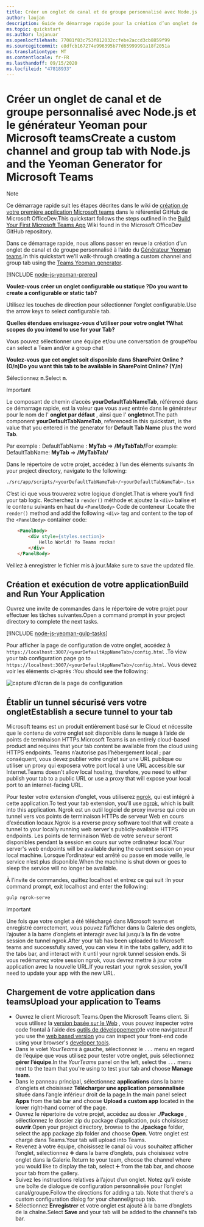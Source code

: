 ```yaml
---
title: Créer un onglet de canal et de groupe personnalisé avec Node.js et le générateur Yeoman pour Microsoft teams
author: laujan
description: Guide de démarrage rapide pour la création d’un onglet de canal et de groupe avec le générateur Yeoman pour Microsoft Teams.
ms.topic: quickstart
ms.author: lajanuar
ms.openlocfilehash: 77081f83c753f812032ccfebe2accd3cb8859f99
ms.sourcegitcommit: e8dfcb167274e996395b77d65999991a18f2051a
ms.translationtype: MT
ms.contentlocale: fr-FR
ms.lasthandoff: 09/15/2020
ms.locfileid: "47818933"
---
```

# <a name="create-a-custom-channel-and-group-tab-with-nodejs-and-the-yeoman-generator-for-microsoft-teams"></a><span data-ttu-id="db6fb-103">Créer un onglet de canal et de groupe personnalisé avec Node.js et le générateur Yeoman pour Microsoft teams</span><span class="sxs-lookup"><span data-stu-id="db6fb-103">Create a custom channel and group tab with Node.js and the Yeoman Generator for Microsoft Teams</span></span>

>[!NOTE]
><span data-ttu-id="db6fb-104">Ce démarrage rapide suit les étapes décrites dans le wiki de [création de votre première application Microsoft teams](https://github.com/OfficeDev/generator-teams/wiki/Build-Your-First-Microsoft-Teams-App) dans le référentiel GitHub de Microsoft OfficeDev.</span><span class="sxs-lookup"><span data-stu-id="db6fb-104">This quickstart follows the steps outlined in the [Build Your First Microsoft Teams App](https://github.com/OfficeDev/generator-teams/wiki/Build-Your-First-Microsoft-Teams-App) Wiki found in the Microsoft OfficeDev GitHub repository.</span></span>

<span data-ttu-id="db6fb-105">Dans ce démarrage rapide, nous allons passer en revue la création d’un onglet de canal et de groupe personnalisé à l’aide du [Générateur Yeoman teams](https://github.com/OfficeDev/generator-teams/).</span><span class="sxs-lookup"><span data-stu-id="db6fb-105">In this quickstart we'll walk-through creating a custom channel and group tab using the [Teams Yeoman generator](https://github.com/OfficeDev/generator-teams/).</span></span>

[!INCLUDE [node-js-yeoman-prereq](~/includes/tabs/node-js-yeoman-prereq.md)]

<span data-ttu-id="db6fb-106">**Voulez-vous créer un onglet configurable ou statique ?**</span><span class="sxs-lookup"><span data-stu-id="db6fb-106">**Do you want to create a configurable or static tab?**</span></span>

<span data-ttu-id="db6fb-107">Utilisez les touches de direction pour sélectionner l’onglet configurable.</span><span class="sxs-lookup"><span data-stu-id="db6fb-107">Use the arrow keys to select configurable tab.</span></span>

<span data-ttu-id="db6fb-108">**Quelles étendues envisagez-vous d’utiliser pour votre onglet ?**</span><span class="sxs-lookup"><span data-stu-id="db6fb-108">**What scopes do you intend to use for your Tab?**</span></span>

<span data-ttu-id="db6fb-109">Vous pouvez sélectionner une équipe et/ou une conversation de groupe</span><span class="sxs-lookup"><span data-stu-id="db6fb-109">You can select a Team and/or a group chat</span></span>

<span data-ttu-id="db6fb-110">**Voulez-vous que cet onglet soit disponible dans SharePoint Online ? (O/n)**</span><span class="sxs-lookup"><span data-stu-id="db6fb-110">**Do you want this tab to be available in SharePoint Online? (Y/n)**</span></span> 

<span data-ttu-id="db6fb-111">Sélectionnez **n**.</span><span class="sxs-lookup"><span data-stu-id="db6fb-111">Select **n**.</span></span>

>[!IMPORTANT]
><span data-ttu-id="db6fb-112">Le composant de chemin d’accès **yourDefaultTabNameTab**, référencé dans ce démarrage rapide, est la valeur que vous avez entrée dans le générateur pour le nom de l' **onglet par défaut** , ainsi que l' **onglet**mot.</span><span class="sxs-lookup"><span data-stu-id="db6fb-112">The path component **yourDefaultTabNameTab**, referenced in this quickstart, is the value that you entered in the generator for **Default Tab Name** plus the word **Tab**.</span></span>
>
><span data-ttu-id="db6fb-113">Par exemple : DefaultTabName : **MyTab**  =>  **/MyTabTab/**</span><span class="sxs-lookup"><span data-stu-id="db6fb-113">For example: DefaultTabName: **MyTab** => **/MyTabTab/**</span></span>

<span data-ttu-id="db6fb-114">Dans le répertoire de votre projet, accédez à l’un des éléments suivants :</span><span class="sxs-lookup"><span data-stu-id="db6fb-114">In your project directory, navigate to the following:</span></span>

```bash
./src/app/scripts/<yourDefaultTabNameTab>/<yourDefaultTabNameTab>.tsx
```

<span data-ttu-id="db6fb-115">C’est ici que vous trouverez votre logique d’onglet.</span><span class="sxs-lookup"><span data-stu-id="db6fb-115">That is where you'll find your tab logic.</span></span> <span data-ttu-id="db6fb-116">Recherchez la `render()` méthode et ajoutez la `<div>` balise et le contenu suivants en haut du `<PanelBody>` Code de conteneur :</span><span class="sxs-lookup"><span data-stu-id="db6fb-116">Locate the `render()` method and add the following `<div>` tag and content to the top of the `<PanelBody>` container code:</span></span>

```html
    <PanelBody>
        <div style={styles.section}>
            Hello World! Yo Teams rocks!
        </div>
    </PanelBody>
```

<span data-ttu-id="db6fb-117">Veillez à enregistrer le fichier mis à jour.</span><span class="sxs-lookup"><span data-stu-id="db6fb-117">Make sure to save the updated file.</span></span>

## <a name="build-and-run-your-application"></a><span data-ttu-id="db6fb-118">Création et exécution de votre application</span><span class="sxs-lookup"><span data-stu-id="db6fb-118">Build and Run Your Application</span></span>

<span data-ttu-id="db6fb-119">Ouvrez une invite de commandes dans le répertoire de votre projet pour effectuer les tâches suivantes.</span><span class="sxs-lookup"><span data-stu-id="db6fb-119">Open a command prompt in your project directory to complete the next tasks.</span></span>

[!INCLUDE [node-js-yeoman-gulp-tasks](~/includes/tabs/node-js-yeoman-gulp-tasks.md)]

<span data-ttu-id="db6fb-120">Pour afficher la page de configuration de votre onglet, accédez à `https://localhost:3007/<yourDefaultAppNameTab>/config.html` .</span><span class="sxs-lookup"><span data-stu-id="db6fb-120">To view your tab configuration page go to `https://localhost:3007/<yourDefaultAppNameTab>/config.html`.</span></span> <span data-ttu-id="db6fb-121">Vous devez voir les éléments ci-après :</span><span class="sxs-lookup"><span data-stu-id="db6fb-121">You should see the following:</span></span>

![capture d’écran de la page de configuration](~/assets/images/tab-images/configurationPage.png)

## <a name="establish-a-secure-tunnel-to-your-tab"></a><span data-ttu-id="db6fb-123">Établir un tunnel sécurisé vers votre onglet</span><span class="sxs-lookup"><span data-stu-id="db6fb-123">Establish a secure tunnel to your tab</span></span>

<span data-ttu-id="db6fb-124">Microsoft teams est un produit entièrement basé sur le Cloud et nécessite que le contenu de votre onglet soit disponible dans le nuage à l’aide de points de terminaison HTTPs.</span><span class="sxs-lookup"><span data-stu-id="db6fb-124">Microsoft Teams is an entirely cloud-based product and requires that your tab content be available from the cloud using HTTPS endpoints.</span></span> <span data-ttu-id="db6fb-125">Teams n’autorise pas l’hébergement local ; par conséquent, vous devez publier votre onglet sur une URL publique ou utiliser un proxy qui exposera votre port local à une URL accessible sur Internet.</span><span class="sxs-lookup"><span data-stu-id="db6fb-125">Teams doesn't allow local hosting, therefore, you need to either publish your tab to a public URL or use a proxy that will expose your local port to an internet-facing URL.</span></span>

<span data-ttu-id="db6fb-126">Pour tester votre extension d’onglet, vous utiliserez [ngrok](https://ngrok.com/docs), qui est intégré à cette application.</span><span class="sxs-lookup"><span data-stu-id="db6fb-126">To test your tab extension, you'll use [ngrok](https://ngrok.com/docs), which is built into this application.</span></span> <span data-ttu-id="db6fb-127">Ngrok est un outil logiciel de proxy inverse qui crée un tunnel vers vos points de terminaison HTTPs de serveur Web en cours d’exécution locaux.</span><span class="sxs-lookup"><span data-stu-id="db6fb-127">Ngrok is a reverse proxy software tool that will create a tunnel to your locally running web server's publicly-available HTTPS endpoints.</span></span> <span data-ttu-id="db6fb-128">Les points de terminaison Web de votre serveur seront disponibles pendant la session en cours sur votre ordinateur local.</span><span class="sxs-lookup"><span data-stu-id="db6fb-128">Your server's web endpoints will be available during the current session on your local machine.</span></span> <span data-ttu-id="db6fb-129">Lorsque l’ordinateur est arrêté ou passe en mode veille, le service n’est plus disponible.</span><span class="sxs-lookup"><span data-stu-id="db6fb-129">When the machine is shut down or goes to sleep the service will no longer be available.</span></span>

<span data-ttu-id="db6fb-130">À l’invite de commandes, quittez localhost et entrez ce qui suit :</span><span class="sxs-lookup"><span data-stu-id="db6fb-130">In your command prompt, exit localhost and enter the following:</span></span>

```bash
gulp ngrok-serve
```

> [!IMPORTANT]
> <span data-ttu-id="db6fb-131">Une fois que votre onglet a été téléchargé dans Microsoft teams et enregistré correctement, vous pouvez l’afficher dans la Galerie des onglets, l’ajouter à la barre d’onglets et interagir avec lui jusqu’à la fin de votre session de tunnel ngrok.</span><span class="sxs-lookup"><span data-stu-id="db6fb-131">After your tab has been uploaded to Microsoft teams and successfully saved, you can view it in the tabs gallery, add it to the tabs bar, and interact with it until your ngrok tunnel session ends.</span></span> <span data-ttu-id="db6fb-132">Si vous redémarrez votre session ngrok, vous devrez mettre à jour votre application avec la nouvelle URL.</span><span class="sxs-lookup"><span data-stu-id="db6fb-132">If you restart your ngrok session, you'll need to update your app with the new URL.</span></span>

## <a name="upload-your-application-to-teams"></a><span data-ttu-id="db6fb-133">Chargement de votre application dans teams</span><span class="sxs-lookup"><span data-stu-id="db6fb-133">Upload your application to Teams</span></span>

- <span data-ttu-id="db6fb-134">Ouvrez le client Microsoft Teams.</span><span class="sxs-lookup"><span data-stu-id="db6fb-134">Open the Microsoft Teams client.</span></span> <span data-ttu-id="db6fb-135">Si vous utilisez la [version basée sur le Web](https://teams.microsoft.com) , vous pouvez inspecter votre code frontal à l’aide des [outils de développement](~/tabs/how-to/developer-tools.md)de votre navigateur.</span><span class="sxs-lookup"><span data-stu-id="db6fb-135">If you use the [web based version](https://teams.microsoft.com) you can inspect your front-end code using your browser's [developer tools](~/tabs/how-to/developer-tools.md).</span></span>
- <span data-ttu-id="db6fb-136">Dans le volet *YourTeams* à gauche, sélectionnez le `...` menu en regard de l’équipe que vous utilisez pour tester votre onglet, puis sélectionnez **gérer l’équipe**.</span><span class="sxs-lookup"><span data-stu-id="db6fb-136">In the *YourTeams* panel on the left, select the `...` menu next to the team that you're using to test your tab and choose **Manage team**.</span></span>
- <span data-ttu-id="db6fb-137">Dans le panneau principal, sélectionnez **applications** dans la barre d’onglets et choisissez **Télécharger une application personnalisée** située dans l’angle inférieur droit de la page.</span><span class="sxs-lookup"><span data-stu-id="db6fb-137">In the main panel select **Apps** from the tab bar and choose **Upload a custom app** located in the lower right-hand corner of the page.</span></span>
- <span data-ttu-id="db6fb-138">Ouvrez le répertoire de votre projet, accédez au dossier **./Package** , sélectionnez le dossier zip du package d’application, puis choisissez **ouvrir**.</span><span class="sxs-lookup"><span data-stu-id="db6fb-138">Open your project directory, browse to the **./package** folder, select the app package zip folder and choose **Open**.</span></span> <span data-ttu-id="db6fb-139">Votre onglet est chargé dans Teams.</span><span class="sxs-lookup"><span data-stu-id="db6fb-139">Your tab will upload into Teams.</span></span>
- <span data-ttu-id="db6fb-140">Revenez à votre équipe, choisissez le canal où vous souhaitez afficher l’onglet, sélectionnez ➕ dans la barre d’onglets, puis choisissez votre onglet dans la Galerie.</span><span class="sxs-lookup"><span data-stu-id="db6fb-140">Return to your team, choose the channel where you would like to display the tab, select ➕ from the tab bar, and choose your tab from the gallery.</span></span>
- <span data-ttu-id="db6fb-141">Suivez les instructions relatives à l’ajout d’un onglet. Notez qu’il existe une boîte de dialogue de configuration personnalisée pour l’onglet canal/groupe.</span><span class="sxs-lookup"><span data-stu-id="db6fb-141">Follow the directions for adding a tab. Note that there's a custom configuration dialog for your channel/group tab.</span></span>
- <span data-ttu-id="db6fb-142">Sélectionnez **Enregistrer** et votre onglet est ajouté à la barre d’onglets de la chaîne.</span><span class="sxs-lookup"><span data-stu-id="db6fb-142">Select **Save** and your tab will be added to the channel's tab bar.</span></span>
